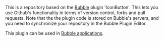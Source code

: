 This is a repository based on the [Bubble](https://bubble.io) plugin 'IconButton'. This lets you use Github's functionality in terms of version control, forks and pull requests. Note that the the plugin code is stored on Bubble's servers, and you need to synchronize your repository in the Bubble Plugin Editor. 

 This plugin can be used in [Bubble applications](https://bubble.io).